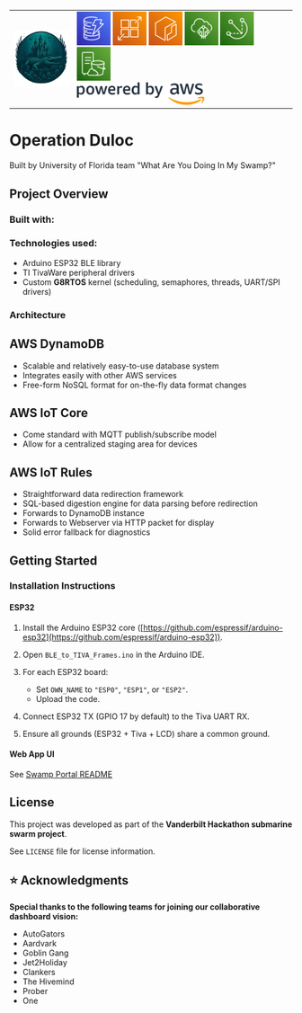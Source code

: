 <table>
  <tr>
    <!-- Team logo (left) -->
    <td>
      <img src="docs/assets/team_branding/TeamLogoNoBackground.png" alt="Team Logo" height="100">
    </td>
    <!-- AWS logos (right) -->
    <td>
      <img src="docs/assets/aws/DynamoDB.png" alt="DynamoDB" height="60">
      <img src="docs/assets/aws/App Runner.png" alt="App Runner" height="60">
      <img src="docs/assets/aws/Elastic Container Registry.png" alt="Elastic Container Registry" height="60">
      <img src="docs/assets/aws/IoT Core.png" alt="IoT Core" height="60">
      <img src="docs/assets/aws/IoT Greengrass.png" alt="IoT Greengrass" height="60">
      <img src="docs/assets/aws/S3 on Outposts.png" alt="S3 on Outposts" height="60">
      <br>
      <img src="docs/assets/aws/PoweredByAWS.png" alt="Powered by AWS" height="40">
    </td>
  </tr>
</table>

# Operation Duloc
Built by University of Florida team "What Are You Doing In My Swamp?"

## Project Overview

### Built with:

### Technologies used:
* Arduino ESP32 BLE library
* TI TivaWare peripheral drivers
* Custom **G8RTOS** kernel (scheduling, semaphores, threads, UART/SPI drivers)

### Architecture

## AWS DynamoDB
* Scalable and relatively easy-to-use database system
* Integrates easily with other AWS services
* Free-form NoSQL format for on-the-fly data format changes

## AWS IoT Core
* Come standard with MQTT publish/subscribe model
* Allow for a centralized staging area for devices

## AWS IoT Rules
* Straightforward data redirection framework
* SQL-based digestion engine for data parsing before redirection
* Forwards to DynamoDB instance
* Forwards to Webserver via HTTP packet for display
* Solid error fallback for diagnostics

## Getting Started

### Installation Instructions

#### ESP32
1. Install the Arduino ESP32 core ([https://github.com/espressif/arduino-esp32](https://github.com/espressif/arduino-esp32)).
2. Open `BLE_to_TIVA_Frames.ino` in the Arduino IDE.
3. For each ESP32 board:

   * Set `OWN_NAME` to `"ESP0"`, `"ESP1"`, or `"ESP2"`.
   * Upload the code.
4. Connect ESP32 TX (GPIO 17 by default) to the Tiva UART RX.
5. Ensure all grounds (ESP32 + Tiva + LCD) share a common ground.

#### Web App UI
See [Swamp Portal README](https://github.com/emma-coronado/Swamp-Portal?tab=readme-ov-file#quick-start)

## License

This project was developed as part of the **Vanderbilt Hackathon submarine swarm project**.

See `LICENSE` file for license information.

## ⭐ Acknowledgments 
**Special thanks to the following teams for joining our collaborative dashboard vision:**
* AutoGators
* Aardvark
* Goblin Gang
* Jet2Holiday
* Clankers
* The Hivemind
* Prober
* One
